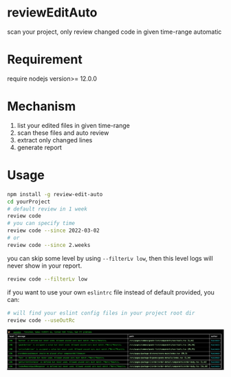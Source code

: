 # reviewEditAuto

scan your project, only review changed code in given time-range automatic

# Requirement

require nodejs version>= 12.0.0

# Mechanism

1. list your edited files in given time-range
2. scan these files and auto review
3. extract only changed lines
4. generate report

# Usage

```sh
npm install -g review-edit-auto
cd yourProject
# default review in 1 week
review code
# you can specify time
review code --since 2022-03-02
# or
review code --since 2.weeks
```

you can skip some level by using `--filterLv low`, then this level logs will never show in your report.

```sh
review code --filterLv low
```

if you want to use your own `eslintrc` file instead of default provided, you can:

```sh
# will find your eslint config files in your project root dir
review code --useOutRc
```

<img src="./img/res.png" width="600"  align=center>
